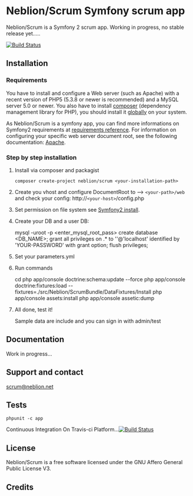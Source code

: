 Neblion/Scrum Symfony scrum app
===============================

Neblion/Scrum is a Symfony 2 scrum app.
Working in progress, no stable release yet.....

[![Build Status](https://secure.travis-ci.org/Neblion/scrum.png)](http://travis-ci.org/Neblion/scrum)


Installation
------------
### Requirements
You have to install and configure a Web server (such as Apache) with a recent 
version of PHP5 (5.3.8 or newer is recommended) and a MySQL server 5.0 or newer.
You also have to install [composer](http://getcomposer.org/) (dependency management library for PHP), 
you should install it [globally](http://getcomposer.org/doc/00-intro.md#globally) on your system.

As Neblion/Scrum is a symfony app, you can find more informations on Symfony2 
requirements at [requirements reference](http://symfony.com/doc/current/reference/requirements.html "Symfony2 requirements reference").
For information on configuring your specific web server document root, 
see the following documentation: [Apache](http://httpd.apache.org/docs/current/mod/core.html#documentroot).

### Step by step installation
1.  Install via composer and packagist

        composer create-project neblion/scrum <your-installation-path>

2.   Create you vhost and configure DocumentRoot to --> `<your-path>/web` and check your config: http://`<your-host>`/config.php

3.   Set permission on file system see [Symfony2 install](http://symfony.com/doc/current/book/installation.html#configuration-and-setup).

4.   Create your DB and a user DB:

        mysql -uroot -p
        <enter_mysql_root_pass>
        create database <DB_NAME>;
        grant all privileges on <DB-NAME>.* to '<YOUR-USERNAME>'@'localhost' identified by 'YOUR-PASSWORD' with grant option;
        flush privileges;

5.   Set your parameters.yml

6.   Run commands

        cd <your-installation-path>
        php app/console doctrine:schema:update --force
        php app/console doctrine:fixtures:load --fixtures=./src/Neblion/ScrumBundle/DataFixtures/Install
        php app/console assets:install
        php app/console assetic:dump

7.  All done, test it!
    
    Sample data are include and you can sign in with admin/test

Documentation
-------------
Work in progress...

Support and contact
-------------------
scrum@neblion.net

Tests
-----
    phpunit -c app

Continuous Integration On Travis-ci Platform...[![Build Status](https://secure.travis-ci.org/Neblion/scrum.png)](http://travis-ci.org/Neblion/scrum)

License
-------
Neblion/Scrum is a free software licensed under the GNU Affero General Public License V3.


Credits
-------
